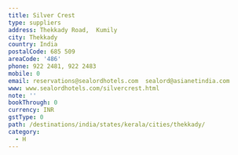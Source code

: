 ```yaml
---
title: Silver Crest
type: suppliers
address: Thekkady Road,  Kumily
city: Thekkady
country: India
postalCode: 685 509
areaCode: '486'
phone: 922 2481, 922 2483
mobile: 0
email: reservations@sealordhotels.com  sealord@asianetindia.com
www: www.sealordhotels.com/silvercrest.html
note: ''
bookThrough: 0
currency: INR
gstType: 0
path: /destinations/india/states/kerala/cities/thekkady/
category:
  - H
---
```


